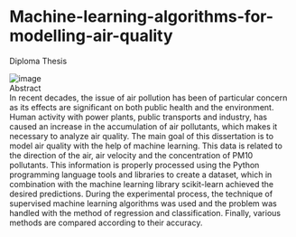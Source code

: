 # Machine-learning-algorithms-for-modelling-air-quality
Diploma Thesis

![image](https://user-images.githubusercontent.com/74098652/114778806-0299b500-9d7e-11eb-8948-46a3b4cc44de.png)
<br>
Abstract
<br>
In recent decades, the issue of air pollution has been of particular concern as its effects are significant on both public health and the environment. Human activity with power plants, public transports and industry, has caused an increase in the accumulation of air pollutants, which makes it necessary to analyze air quality. The main goal of this dissertation is to model air quality with the help of machine learning. This data is related to the direction of the air, air velocity and the concentration of PM10 pollutants. This information is properly processed using the Python programming language tools and libraries to create a dataset, which in combination with the machine learning library scikit-learn achieved the desired predictions. During the experimental process, the technique of supervised machine learning algorithms was used and the problem was handled with the method of regression and classification. Finally, various methods are compared according to their accuracy.
